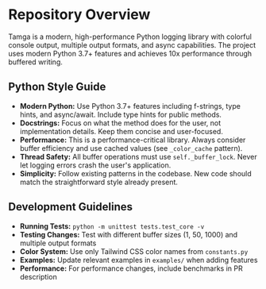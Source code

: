 # Repository Overview

Tamga is a modern, high-performance Python logging library with colorful console output, multiple output formats, and async capabilities. The project uses modern Python 3.7+ features and achieves 10x performance through buffered writing.

## Python Style Guide

- **Modern Python:** Use Python 3.7+ features including f-strings, type hints, and async/await. Include type hints for public methods.
- **Docstrings:** Focus on what the method does for the user, not implementation details. Keep them concise and user-focused.
- **Performance:** This is a performance-critical library. Always consider buffer efficiency and use cached values (see `_color_cache` pattern).
- **Thread Safety:** All buffer operations must use `self._buffer_lock`. Never let logging errors crash the user's application.
- **Simplicity:** Follow existing patterns in the codebase. New code should match the straightforward style already present.

## Development Guidelines

- **Running Tests:** `python -m unittest tests.test_core -v`
- **Testing Changes:** Test with different buffer sizes (1, 50, 1000) and multiple output formats
- **Color System:** Use only Tailwind CSS color names from `constants.py`
- **Examples:** Update relevant examples in `examples/` when adding features
- **Performance:** For performance changes, include benchmarks in PR description
